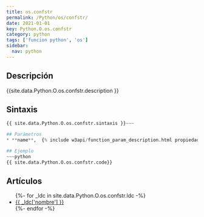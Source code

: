 ```yaml
---
title: os.confstr
permalink: /Python/os/confstr/
date: 2021-01-01
key: Python.O.os.confstr
category: python
tags: ['funcion python', 'os']
sidebar: 
  nav: python
---
```


## Descripción
{{site.data.Python.O.os.confstr.description }}

## Sintaxis
~~~python
{{ site.data.Python.O.os.confstr.sintaxis }}~~~

## Parámetros
* **name**,  {% include w3api/function_param_description.html propiedad=site.data.Python.O.os.confstr valor="name" %}

## Ejemplo
~~~python
{{ site.data.Python.O.os.confstr.code}}
~~~

## Artículos
<ul>
{%- for _ldc in site.data.Python.O.os.confstr.ldc -%}
   <li>
       <a href="{{_ldc['url'] }}">{{ _ldc['nombre'] }}</a>
   </li>
{%- endfor -%}
</ul>
